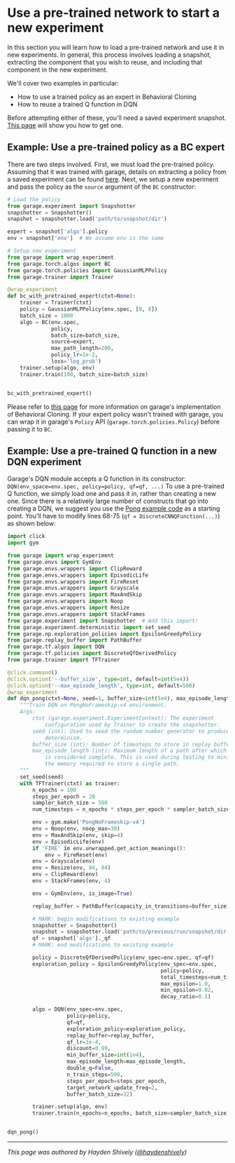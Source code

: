 # Use a pre-trained network to start a new experiment

In this section you will learn how to load a pre-trained network and use it in
new experiments. In general, this process involves loading a snapshot, extracting
the component that you wish to reuse, and including that component in the new
experiment.

We'll cover two examples in particular:

- How to use a trained policy as an expert in Behavioral Cloning
- How to reuse a trained Q function in DQN

Before attempting either of these, you'll need a saved experiment snapshot. [This page](https://garage.readthedocs.io/en/latest/user/save_load_resume_exp.html)
will show you how to get one.

## Example: Use a pre-trained policy as a BC expert

There are two steps involved. First, we must load the pre-trained policy. Assuming
that it was trained with garage, details on extracting a policy from a saved experiment
can be found [here](https://garage.readthedocs.io/en/latest/user/reuse_garage_policy.html).
Next, we setup a new experiment and pass the policy as the `source` argument of
the `BC` constructor:

```python
# Load the policy
from garage.experiment import Snapshotter
snapshotter = Snapshotter()
snapshot = snapshotter.load('path/to/snapshot/dir')

expert = snapshot['algo'].policy
env = snapshot['env']  # We assume env is the same

# Setup new experiment
from garage import wrap_experiment
from garage.torch.algos import BC
from garage.torch.policies import GaussianMLPPolicy
from garage.trainer import Trainer

@wrap_experiment
def bc_with_pretrained_expert(ctxt=None):
    trainer = Trainer(ctxt)
    policy = GaussianMLPPolicy(env.spec, [8, 8])
    batch_size = 1000
    algo = BC(env.spec,
              policy,
              batch_size=batch_size,
              source=expert,
              max_path_length=200,
              policy_lr=1e-2,
              loss='log_prob')
    trainer.setup(algo, env)
    trainer.train(100, batch_size=batch_size)


bc_with_pretrained_expert()
```

Please refer to [this page](https://garage.readthedocs.io/en/latest/user/algo_bc.html)
for more information on garage's implementation of Behavioral Cloning. If your expert
policy wasn't trained with garage, you can wrap it in garage's `Policy` API
(`garage.torch.policies.Policy`) before passing it to `BC`.

## Example: Use a pre-trained Q function in a new DQN experiment

Garage's DQN module accepts a Q function in its constructor: `DQN(env_space=env.spec, policy=policy, qf=qf, ...)`
To use a pre-trained Q function, we simply load one and pass it in, rather than
creating a new one. Since there is a relatively large number of constructs that
go into creating a DQN, we suggest you use the [Pong example code](https://github.com/rlworkgroup/garage/blob/master/examples/tf/dqn_pong.py)
as a starting point. You'll have to modify lines 68-75 (`qf = DiscreteCNNQFunction(...)`)
as shown below:

```python
import click
import gym

from garage import wrap_experiment
from garage.envs import GymEnv
from garage.envs.wrappers import ClipReward
from garage.envs.wrappers import EpisodicLife
from garage.envs.wrappers import FireReset
from garage.envs.wrappers import Grayscale
from garage.envs.wrappers import MaxAndSkip
from garage.envs.wrappers import Noop
from garage.envs.wrappers import Resize
from garage.envs.wrappers import StackFrames
from garage.experiment import Snapshotter  # Add this import!
from garage.experiment.deterministic import set_seed
from garage.np.exploration_policies import EpsilonGreedyPolicy
from garage.replay_buffer import PathBuffer
from garage.tf.algos import DQN
from garage.tf.policies import DiscreteQfDerivedPolicy
from garage.trainer import TFTrainer

@click.command()
@click.option('--buffer_size', type=int, default=int(5e4))
@click.option('--max_episode_length', type=int, default=500)
@wrap_experiment
def dqn_pong(ctxt=None, seed=1, buffer_size=int(5e4), max_episode_length=500):
    """Train DQN on PongNoFrameskip-v4 environment.
    Args:
        ctxt (garage.experiment.ExperimentContext): The experiment
            configuration used by Trainer to create the snapshotter.
        seed (int): Used to seed the random number generator to produce
            determinism.
        buffer_size (int): Number of timesteps to store in replay buffer.
        max_episode_length (int): Maximum length of a path after which a path
            is considered complete. This is used during testing to minimize
            the memory required to store a single path.
    """
    set_seed(seed)
    with TFTrainer(ctxt) as trainer:
        n_epochs = 100
        steps_per_epoch = 20
        sampler_batch_size = 500
        num_timesteps = n_epochs * steps_per_epoch * sampler_batch_size

        env = gym.make('PongNoFrameskip-v4')
        env = Noop(env, noop_max=30)
        env = MaxAndSkip(env, skip=4)
        env = EpisodicLife(env)
        if 'FIRE' in env.unwrapped.get_action_meanings():
            env = FireReset(env)
        env = Grayscale(env)
        env = Resize(env, 84, 84)
        env = ClipReward(env)
        env = StackFrames(env, 4)

        env = GymEnv(env, is_image=True)

        replay_buffer = PathBuffer(capacity_in_transitions=buffer_size)

        # MARK: begin modifications to existing example
        snapshotter = Snapshotter()
        snapshot = snapshotter.load('path/to/previous/run/snapshot/dir')
        qf = snapshot['algo']._qf
        # MARK: end modifications to existing example

        policy = DiscreteQfDerivedPolicy(env_spec=env.spec, qf=qf)
        exploration_policy = EpsilonGreedyPolicy(env_spec=env.spec,
                                                 policy=policy,
                                                 total_timesteps=num_timesteps,
                                                 max_epsilon=1.0,
                                                 min_epsilon=0.02,
                                                 decay_ratio=0.1)

        algo = DQN(env_spec=env.spec,
                   policy=policy,
                   qf=qf,
                   exploration_policy=exploration_policy,
                   replay_buffer=replay_buffer,
                   qf_lr=1e-4,
                   discount=0.99,
                   min_buffer_size=int(1e4),
                   max_episode_length=max_episode_length,
                   double_q=False,
                   n_train_steps=500,
                   steps_per_epoch=steps_per_epoch,
                   target_network_update_freq=2,
                   buffer_batch_size=32)

        trainer.setup(algo, env)
        trainer.train(n_epochs=n_epochs, batch_size=sampler_batch_size)


dqn_pong()
```

----

_This page was authored by Hayden Shively
([@haydenshively](https://github.com/haydenshively))_
